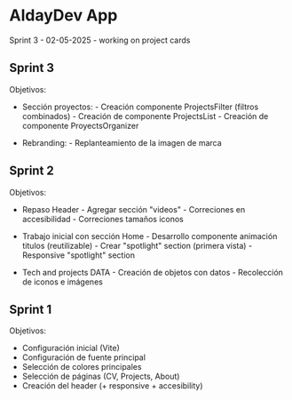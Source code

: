 # AldayDev App

Sprint 3 - 02-05-2025 - working on project cards


## Sprint 3

Objetivos:

* Sección proyectos:
       - Creación componente ProjectsFilter (filtros combinados)
       - Creación de componente ProjectsList
       - Creación de componente ProyectsOrganizer

* Rebranding:
       - Replanteamiento de la imagen de marca

## Sprint 2

Objetivos:

* Repaso Header 
       - Agregar sección "videos"
       - Correciones en accesibilidad
       - Correciones tamaños iconos

* Trabajo inicial con sección Home
       - Desarrollo componente animación titulos (reutilizable)
       - Crear "spotlight" section (primera vista)
       - Responsive "spotlight" section

* Tech and projects DATA
       - Creación de objetos con datos
       - Recolección de iconos e imágenes

## Sprint 1

Objetivos:

* Configuración inicial (Vite)
* Configuración de fuente principal
* Selección de colores principales
* Selección de páginas (CV, Projects, About)
* Creación del header (+ responsive + accesibility)


